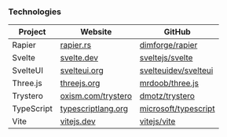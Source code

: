 ### Technologies

| Project    | Website                                          | GitHub                                                          |
| ---------- | ------------------------------------------------ | --------------------------------------------------------------- |
| Rapier     | [rapier.rs](https://rapier.rs)                   | [dimforge/rapier](https://github.com/dimforge/rapier)           |
| Svelte     | [svelte.dev](https://svelte.dev)                 | [sveltejs/svelte](https://github.com/sveltejs/svelte)           |
| SvelteUI   | [svelteui.org](https://svelteui.org)             | [svelteuidev/svelteui](https://github.com/svelteuidev/svelteui) |
| Three.js   | [threejs.org](https://threejs.org)               | [mrdoob/three.js](https://github.com/mrdoob/three.js)           |
| Trystero   | [oxism.com/trystero](https://oxism.com/trystero) | [dmotz/trystero](https://github.com/dmotz/trystero)             |
| TypeScript | [typescriptlang.org](https://typescriptlang.org) | [microsoft/typescript](https://github.com/microsoft/typescript) |
| Vite       | [vitejs.dev](https://vitejs.dev)                 | [vitejs/vite](https://github.com/vitejs/vite)                   |
